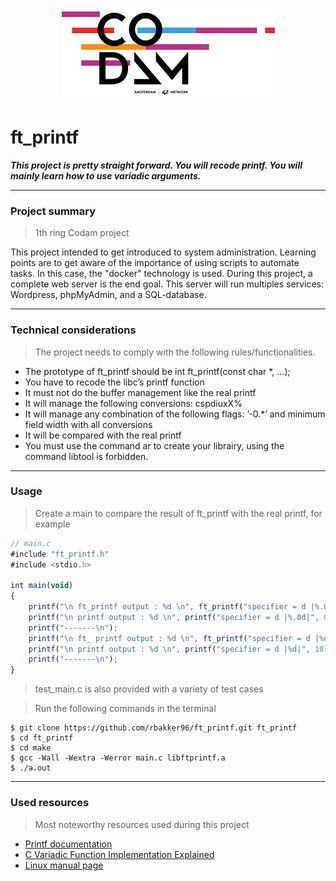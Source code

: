 <p align="center">
  <img src="https://github.com/rbakker96/images/blob/master/codam_logo.png">
</p>

# ft_printf
***This project is pretty straight forward. You will recode printf. You will mainly learn how to use variadic arguments.***

---

### Project summary
> 1th ring Codam project

This project intended to get introduced to system administration. Learning points are to get aware of the importance of using scripts to automate tasks. In this case, the "docker" technology is used. During this project, a complete web server is the end goal. This server will run multiples services: Wordpress, phpMyAdmin, and a SQL-database.

---

### Technical considerations
> The project needs to comply with the following rules/functionalities.

- The prototype of ft_printf should be int ft_printf(const char *, ...);
- You have to recode the libc’s printf function
- It must not do the buffer management like the real printf
- It will manage the following conversions: cspdiuxX%
- It will manage any combination of the following flags: ’-0.*’ and minimum field width with all conversions
- It will be compared with the real printf
- You must use the command ar to create your librairy, using the command libtool is forbidden.

---

### Usage
> Create a main to compare the result of ft_printf with the real printf, for example

```javascript
// main.c
#include "ft_printf.h"
#include <stdio.h>

int	main(void)
{
	printf("\n ft_printf output : %d \n", ft_printf("specifier = d |%.0d|", 0));
	printf("\n printf output : %d \n", printf("specifier = d |%.0d|", 0));
  	printf("-------\n");
	printf("\n ft_ printf output : %d \n", ft_printf("specifier = d |%d|", 10));
	printf("\n printf output : %d \n", printf("specifier = d |%d|", 10));
 	printf("-------\n");
}
``` 
> test_main.c is also provided with a variety of test cases

> Run the following commands in the terminal

```shell
$ git clone https://github.com/rbakker96/ft_printf.git ft_printf
$ cd ft_printf
$ cd make
$ gcc -Wall -Wextra -Werror main.c libftprintf.a
$ ./a.out 
```

---

### Used resources
> Most noteworthy resources used during this project

- <a href="http://www.cplusplus.com/reference/cstdio/printf/" target="blank">Printf documentation</a>
- <a href="https://www.thegeekstuff.com/2017/05/c-variadic-functions/" target="blank">C Variadic Function Implementation Explained</a>
- <a href="https://man7.org/linux/man-pages/man3/printf.3.html" target="blank">Linux manual page</a>
